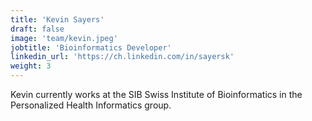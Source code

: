 ```yaml
---
title: 'Kevin Sayers'
draft: false
image: 'team/kevin.jpeg'
jobtitle: 'Bioinformatics Developer'
linkedin_url: 'https://ch.linkedin.com/in/sayersk'
weight: 3
---
```


Kevin currently works at the SIB Swiss Institute of Bioinformatics in the
Personalized Health Informatics group.
